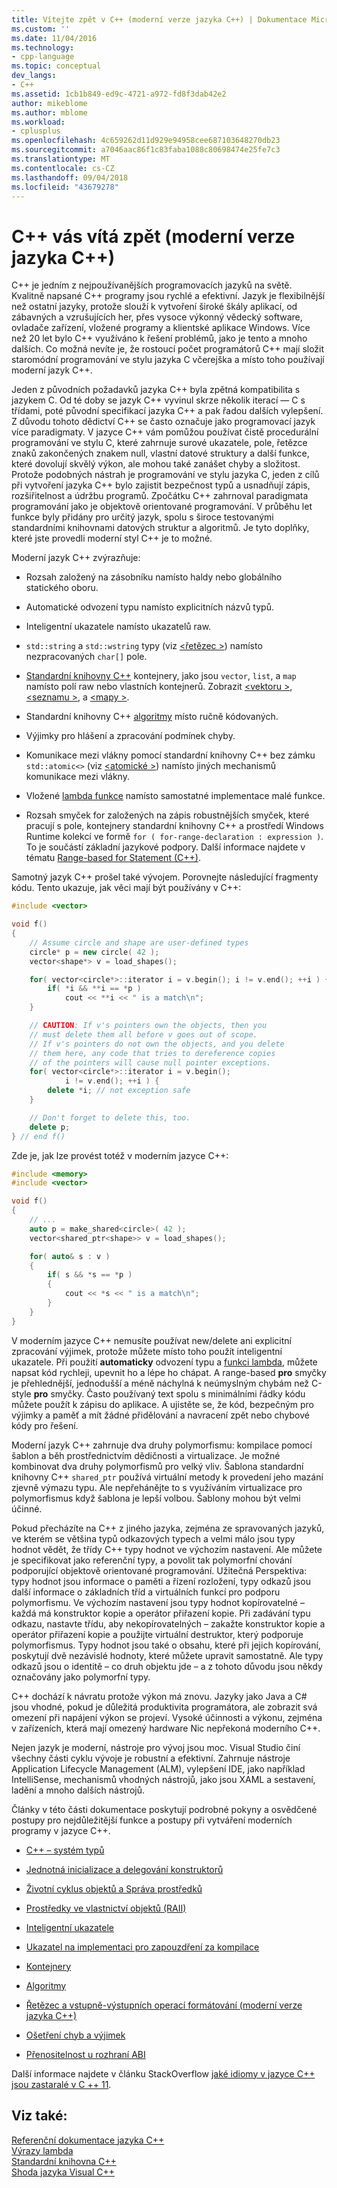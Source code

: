```yaml
---
title: Vítejte zpět v C++ (moderní verze jazyka C++) | Dokumentace Microsoftu
ms.custom: ''
ms.date: 11/04/2016
ms.technology:
- cpp-language
ms.topic: conceptual
dev_langs:
- C++
ms.assetid: 1cb1b849-ed9c-4721-a972-fd8f3dab42e2
author: mikeblome
ms.author: mblome
ms.workload:
- cplusplus
ms.openlocfilehash: 4c659262d11d929e94958cee687103648270db23
ms.sourcegitcommit: a7046aac86f1c83faba1088c80698474e25fe7c3
ms.translationtype: MT
ms.contentlocale: cs-CZ
ms.lasthandoff: 09/04/2018
ms.locfileid: "43679278"
---
```

# <a name="welcome-back-to-c-modern-c"></a>C++ vás vítá zpět (moderní verze jazyka C++)
C++ je jedním z nejpoužívanějších programovacích jazyků na světě. Kvalitně napsané C++ programy jsou rychlé a efektivní. Jazyk je flexibilnější než ostatní jazyky, protože slouží k vytvoření široké škály aplikací, od zábavných a vzrušujících her, přes vysoce výkonný vědecký software, ovladače zařízení, vložené programy a klientské aplikace Windows. Více než 20 let bylo C++ využíváno k řešení problémů, jako je tento a mnoho dalších. Co možná nevíte je, že rostoucí počet programátorů C++ mají složit staromódní programování ve stylu jazyka C včerejška a místo toho používají moderní jazyk C++.  
  
 Jeden z původních požadavků jazyka C++ byla zpětná kompatibilita s jazykem C. Od té doby se jazyk C++ vyvinul skrze několik iterací — C s třídami, poté původní specifikací jazyka C++ a pak řadou dalších vylepšení. Z důvodu tohoto dědictví C++ se často označuje jako programovací jazyk více paradigmaty. V jazyce C++ vám pomůžou používat čistě procedurální programování ve stylu C, které zahrnuje surové ukazatele, pole, řetězce znaků zakončených znakem null, vlastní datové struktury a další funkce, které dovolují skvělý výkon, ale mohou také zanášet chyby a složitost.  Protože podobných nástrah je programování ve stylu jazyka C, jeden z cílů při vytvoření jazyka C++ bylo zajistit bezpečnost typů a usnadňují zápis, rozšiřitelnost a údržbu programů. Zpočátku C++ zahrnoval paradigmata programování jako je objektově orientované programování. V průběhu let funkce byly přidány pro určitý jazyk, spolu s široce testovanými standardními knihovnami datových struktur a algoritmů. Je tyto doplňky, které jste provedli moderní styl C++ je to možné.  
  
 Moderní jazyk C++ zvýrazňuje:  
  
-   Rozsah založený na zásobníku namísto haldy nebo globálního statického oboru.  
  
-   Automatické odvození typu namísto explicitních názvů typů.  
  
-   Inteligentní ukazatele namísto ukazatelů raw.  
  
-   `std::string` a `std::wstring` typy (viz [ \<řetězec >](../standard-library/string.md)) namísto nezpracovaných `char[]` pole.  
  
-   [Standardní knihovny C++](../standard-library/cpp-standard-library-header-files.md) kontejnery, jako jsou `vector`, `list`, a `map` namísto polí raw nebo vlastních kontejnerů. Zobrazit [ \<vektoru >](../standard-library/vector.md), [ \<seznamu >](../standard-library/list.md), a [ \<mapy >](../standard-library/map.md).  
  
-   Standardní knihovny C++ [algoritmy](../standard-library/algorithm.md) místo ručně kódovaných.  
  
-   Výjimky pro hlášení a zpracování podmínek chyby.  
  
-   Komunikace mezi vlákny pomocí standardní knihovny C++ bez zámku `std::atomic<>` (viz [ \<atomické >](../standard-library/atomic.md)) namísto jiných mechanismů komunikace mezi vlákny.  
  
-   Vložené [lambda funkce](../cpp/lambda-expressions-in-cpp.md) namísto samostatné implementace malé funkce.  
  
-   Rozsah smyček for založených na zápis robustnějších smyček, které pracují s pole, kontejnery standardní knihovny C++ a prostředí Windows Runtime kolekcí ve formě `for ( for-range-declaration : expression )`. To je součástí základní jazykové podpory. Další informace najdete v tématu [Range-based for Statement (C++)](../cpp/range-based-for-statement-cpp.md).  
  
 Samotný jazyk C++ prošel také vývojem. Porovnejte následující fragmenty kódu. Tento ukazuje, jak věci mají být používány v C++:  
  
```cpp  
#include <vector>

void f()
{
    // Assume circle and shape are user-defined types  
    circle* p = new circle( 42 );   
    vector<shape*> v = load_shapes();  

    for( vector<circle*>::iterator i = v.begin(); i != v.end(); ++i ) {  
        if( *i && **i == *p )  
            cout << **i << " is a match\n";  
    }  

    // CAUTION: If v's pointers own the objects, then you
    // must delete them all before v goes out of scope.
    // If v's pointers do not own the objects, and you delete
    // them here, any code that tries to dereference copies
    // of the pointers will cause null pointer exceptions.
    for( vector<circle*>::iterator i = v.begin();  
            i != v.end(); ++i ) {  
        delete *i; // not exception safe  
    }  

    // Don't forget to delete this, too.  
    delete p;  
} // end f()
```

 Zde je, jak lze provést totéž v moderním jazyce C++:  
  
```cpp
#include <memory>  
#include <vector>  

void f()
{
    // ...  
    auto p = make_shared<circle>( 42 );  
    vector<shared_ptr<shape>> v = load_shapes();  

    for( auto& s : v ) 
    {  
        if( s && *s == *p )
        {
            cout << *s << " is a match\n";
        }
    }
}
```

 V moderním jazyce C++ nemusíte používat new/delete ani explicitní zpracování výjimek, protože můžete místo toho použít inteligentní ukazatele. Při použití **automaticky** odvození typu a [funkci lambda](../cpp/lambda-expressions-in-cpp.md), můžete napsat kód rychleji, upevnit ho a lépe ho chápat. A range-based **pro** smyčky je přehlednější, jednodušší a méně náchylná k neúmyslným chybám než C-style **pro** smyčky. Často používaný text spolu s minimálními řádky kódu můžete použít k zápisu do aplikace. A ujistěte se, že kód, bezpečným pro výjimky a paměť a mít žádné přidělování a navracení zpět nebo chybové kódy pro řešení.  
  
 Moderní jazyk C++ zahrnuje dva druhy polymorfismu: kompilace pomocí šablon a běh prostřednictvím dědičnosti a virtualizace. Je možné kombinovat dva druhy polymorfismů pro velký vliv. Šablona standardní knihovny C++ `shared_ptr` používá virtuální metody k provedení jeho mazání zjevně výmazu typu. Ale nepřehánějte to s využíváním virtualizace pro polymorfismus když šablona je lepší volbou. Šablony mohou být velmi účinné.  
  
 Pokud přecházíte na C++ z jiného jazyka, zejména ze spravovaných jazyků, ve kterém se většina typů odkazových typech a velmi málo jsou typy hodnot vědět, že třídy C++ typy hodnot ve výchozím nastavení. Ale můžete je specifikovat jako referenční typy, a povolit tak polymorfní chování podporující objektově orientované programování. Užitečná Perspektiva: typy hodnot jsou informace o paměti a řízení rozložení, typy odkazů jsou další informace o základních tříd a virtuálních funkcí pro podporu polymorfismu. Ve výchozím nastavení jsou typy hodnot kopírovatelné – každá má konstruktor kopie a operátor přiřazení kopie. Při zadávání typu odkazu, nastavte třídu, aby nekopírovatelných – zakažte konstruktor kopie a operátor přiřazení kopie a použijte virtuální destruktor, který podporuje polymorfismus. Typy hodnot jsou také o obsahu, které při jejich kopírování, poskytují dvě nezávislé hodnoty, které můžete upravit samostatně. Ale typy odkazů jsou o identitě – co druh objektu jde – a z tohoto důvodu jsou někdy označovány jako polymorfní typy.  
  
 C++ dochází k návratu protože výkon má znovu. Jazyky jako Java a C# jsou vhodné, pokud je důležitá produktivita programátora, ale zobrazit svá omezení při napájení výkon se projeví. Vysoké účinnosti a výkonu, zejména v zařízeních, která mají omezený hardware Nic nepřekoná moderního C++.  
  
 Nejen jazyk je moderní, nástroje pro vývoj jsou moc. Visual Studio činí všechny části cyklu vývoje je robustní a efektivní. Zahrnuje nástroje Application Lifecycle Management (ALM), vylepšení IDE, jako například IntelliSense, mechanismů vhodných nástrojů, jako jsou XAML a sestavení, ladění a mnoho dalších nástrojů.  
  
 Články v této části dokumentace poskytují podrobné pokyny a osvědčené postupy pro nejdůležitější funkce a postupy při vytváření moderních programy v jazyce C++.  
  
-   [C++ – systém typů](../cpp/cpp-type-system-modern-cpp.md)  
  
-   [Jednotná inicializace a delegování konstruktorů](../cpp/uniform-initialization-and-delegating-constructors.md)  
  
-   [Životní cyklus objektů a Správa prostředků](../cpp/object-lifetime-and-resource-management-modern-cpp.md)  
  
-   [Prostředky ve vlastnictví objektů (RAII)](../cpp/objects-own-resources-raii.md)  
  
-   [Inteligentní ukazatele](../cpp/smart-pointers-modern-cpp.md)  
  
-   [Ukazatel na implementaci pro zapouzdření za kompilace](../cpp/pimpl-for-compile-time-encapsulation-modern-cpp.md)  
  
-   [Kontejnery](../cpp/containers-modern-cpp.md)  
  
-   [Algoritmy](../cpp/algorithms-modern-cpp.md)  
  
-   [Řetězec a vstupně-výstupních operací formátování (moderní verze jazyka C++)](../cpp/string-and-i-o-formatting-modern-cpp.md)  
  
-   [Ošetření chyb a výjimek](../cpp/errors-and-exception-handling-modern-cpp.md)  
  
-   [Přenositelnost u rozhraní ABI](../cpp/portability-at-abi-boundaries-modern-cpp.md)  
  
 Další informace najdete v článku StackOverflow [jaké idiomy v jazyce C++ jsou zastaralé v C ++ 11](https://stackoverflow.com/questions/9299101/which-c-idioms-are-deprecated-in-c11).  
  
## <a name="see-also"></a>Viz také:  
 [Referenční dokumentace jazyka C++](../cpp/cpp-language-reference.md)   
 [Výrazy lambda](../cpp/lambda-expressions-in-cpp.md)   
 [Standardní knihovna C++](../standard-library/cpp-standard-library-reference.md)  
 [Shoda jazyka Visual C++](../visual-cpp-language-conformance.md)  